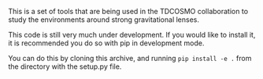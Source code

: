 This is a set of tools that are being used in the TDCOSMO collaboration to
study the environments around strong gravitational lenses.

This code is still very much under development. If you would like to install it,
it is recommended you do so with pip in development mode.

You can do this by cloning this archive, and running `pip install -e .` from the
directory with the setup.py file.
